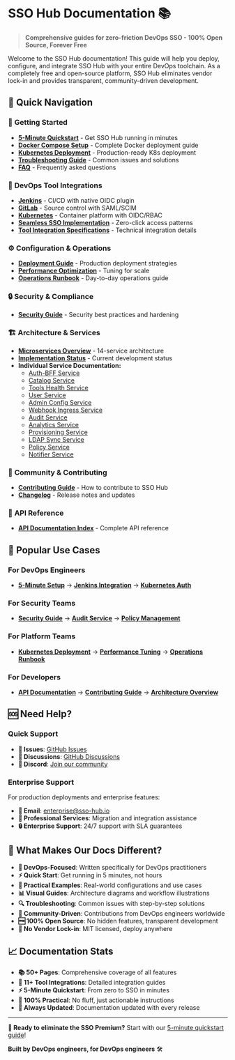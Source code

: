 # SSO Hub Documentation 📚

> **Comprehensive guides for zero-friction DevOps SSO - 100% Open Source, Forever Free**

Welcome to the SSO Hub documentation! This guide will help you deploy, configure, and integrate SSO Hub with your entire DevOps toolchain. As a completely free and open-source platform, SSO Hub eliminates vendor lock-in and provides transparent, community-driven development.

## 🚀 **Quick Navigation**

### 📖 **Getting Started**
- **[5-Minute Quickstart](getting-started/quickstart.md)** - Get SSO Hub running in minutes
- **[Docker Compose Setup](getting-started/docker-compose.md)** - Complete Docker deployment guide
- **[Kubernetes Deployment](getting-started/kubernetes.md)** - Production-ready K8s deployment
- **[Troubleshooting Guide](getting-started/TROUBLESHOOTING_GUIDE.md)** - Common issues and solutions
- **[FAQ](getting-started/faq.md)** - Frequently asked questions

### 🔧 **DevOps Tool Integrations**
- **[Jenkins](integrations/jenkins.md)** - CI/CD with native OIDC plugin
- **[GitLab](integrations/gitlab.md)** - Source control with SAML/SCIM
- **[Kubernetes](integrations/kubernetes.md)** - Container platform with OIDC/RBAC
- **[Seamless SSO Implementation](integrations/SEAMLESS_SSO_IMPLEMENTATION.md)** - Zero-click access patterns
- **[Tool Integration Specifications](integrations/tool-integration-specifications.md)** - Technical integration details

### ⚙️ **Configuration & Operations**
- **[Deployment Guide](configuration/DEPLOYMENT_GUIDE.md)** - Production deployment strategies
- **[Performance Optimization](configuration/PERFORMANCE_OPTIMIZATION_GUIDE.md)** - Tuning for scale
- **[Operations Runbook](configuration/runbook.md)** - Day-to-day operations guide

### 🔒 **Security & Compliance**
- **[Security Guide](security/SECURITY_GUIDE.md)** - Security best practices and hardening

### 🏗️ **Architecture & Services**
- **[Microservices Overview](microservices/microservices-overview.md)** - 14-service architecture
- **[Implementation Status](microservices/CURRENT_IMPLEMENTATION_STATUS.md)** - Current development status
- **Individual Service Documentation:**
  - [Auth-BFF Service](microservices/auth-bff-service-documentation.md)
  - [Catalog Service](microservices/catalog-service-documentation.md)
  - [Tools Health Service](microservices/tools-health-service-documentation.md)
  - [User Service](microservices/user-service-documentation.md)
  - [Admin Config Service](microservices/admin-config-service-documentation.md)
  - [Webhook Ingress Service](microservices/webhook-ingress-service-documentation.md)
  - [Audit Service](microservices/audit-service-documentation.md)
  - [Analytics Service](microservices/analytics-service-documentation.md)
  - [Provisioning Service](microservices/provisioning-service-documentation.md)
  - [LDAP Sync Service](microservices/ldap-sync-service-documentation.md)
  - [Policy Service](microservices/policy-service-documentation.md)
  - [Notifier Service](microservices/notifier-service-documentation.md)

### 🤝 **Community & Contributing**
- **[Contributing Guide](community/CONTRIBUTING.md)** - How to contribute to SSO Hub
- **[Changelog](community/changelog.md)** - Release notes and updates

### 📡 **API Reference**
- **[API Documentation Index](api/API_DOCUMENTATION_INDEX.md)** - Complete API reference

## 🎯 **Popular Use Cases**

### For DevOps Engineers
- **[5-Minute Setup](getting-started/quickstart.md)** → **[Jenkins Integration](integrations/jenkins.md)** → **[Kubernetes Auth](integrations/kubernetes.md)**

### For Security Teams  
- **[Security Guide](security/SECURITY_GUIDE.md)** → **[Audit Service](microservices/audit-service-documentation.md)** → **[Policy Management](microservices/policy-service-documentation.md)**

### For Platform Teams
- **[Kubernetes Deployment](getting-started/kubernetes.md)** → **[Performance Tuning](configuration/PERFORMANCE_OPTIMIZATION_GUIDE.md)** → **[Operations Runbook](configuration/runbook.md)**

### For Developers
- **[API Documentation](api/API_DOCUMENTATION_INDEX.md)** → **[Contributing Guide](community/CONTRIBUTING.md)** → **[Architecture Overview](microservices/microservices-overview.md)**

## 🆘 **Need Help?**

### Quick Support
- **🚨 Issues**: [GitHub Issues](https://github.com/pramodksahoo/devops-sso-hub/issues)
- **💬 Discussions**: [GitHub Discussions](https://github.com/pramodksahoo/devops-sso-hub/discussions)  
- **💼 Discord**: [Join our community](https://discord.gg/sso-hub)

### Enterprise Support
For production deployments and enterprise features:
- **📧 Email**: enterprise@sso-hub.io
- **🎯 Professional Services**: Migration and integration assistance
- **🔒 Enterprise Support**: 24/7 support with SLA guarantees

## 🌟 **What Makes Our Docs Different?**

- **🎯 DevOps-Focused**: Written specifically for DevOps practitioners
- **⚡ Quick Start**: Get running in 5 minutes, not hours
- **🔧 Practical Examples**: Real-world configurations and use cases
- **📊 Visual Guides**: Architecture diagrams and workflow illustrations
- **🔍 Troubleshooting**: Common issues with step-by-step solutions
- **🤝 Community-Driven**: Contributions from DevOps engineers worldwide
- **🆓 100% Open Source**: No hidden features, transparent development
- **🚫 No Vendor Lock-in**: MIT licensed, deploy anywhere

## 📈 **Documentation Stats**

- **📚 50+ Pages**: Comprehensive coverage of all features
- **🔧 11+ Tool Integrations**: Detailed integration guides
- **⚡ 5-Minute Quickstart**: From zero to SSO in minutes
- **🎯 100% Practical**: No fluff, just actionable instructions
- **🔄 Always Updated**: Documentation updated with every release

---

**🚀 Ready to eliminate the SSO Premium?** Start with our [5-minute quickstart guide](getting-started/quickstart.md)!

**Built by DevOps engineers, for DevOps engineers** 🛠️
